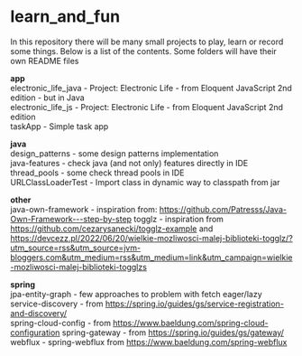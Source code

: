 # learn_and_fun

In this repository there will be many small projects to play, learn or record some things. Below is a list of the
contents. Some folders will have their own README files

**app**  
electronic_life_java - Project: Electronic Life - from Eloquent JavaScript 2nd edition - but in Java   
electronic_life_js - Project: Electronic Life - from Eloquent JavaScript 2nd edition   
taskApp - Simple task app

**java**  
design_patterns - some design patterns implementation  
java-features - check java (and not only) features directly in IDE  
thread_pools - some check thread pools in IDE  
URLClassLoaderTest - Import class in dynamic way to classpath from jar

**other**  
java-own-framework - inspiration from: https://github.com/Patresss/Java-Own-Framework---step-by-step
togglz - inspiration from https://github.com/cezarysanecki/togglz-example and https://devcezz.pl/2022/06/20/wielkie-mozliwosci-malej-biblioteki-togglz/?utm_source=rss&utm_source=jvm-bloggers.com&utm_medium=rss&utm_medium=link&utm_campaign=wielkie-mozliwosci-malej-biblioteki-togglzs

**spring**  
jpa-entity-graph - few approaches to problem with fetch eager/lazy   
service-discovery - from https://spring.io/guides/gs/service-registration-and-discovery/  
spring-cloud-config - from https://www.baeldung.com/spring-cloud-configuration
spring-gateway - from https://spring.io/guides/gs/gateway/  
webflux - spring-webflux from https://www.baeldung.com/spring-webflux  


